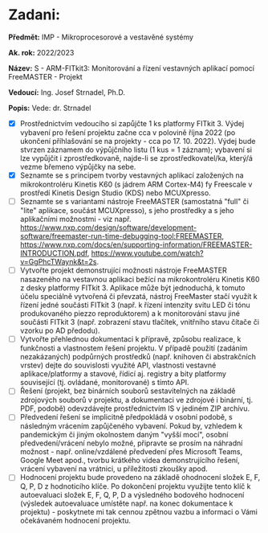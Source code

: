 # Zadani: 

**Předmět:**
IMP - Mikroprocesorové a vestavěné systémy

**Ak. rok:**
2022/2023

**Název:**
S - ARM-FITkit3: Monitorování a řízení vestavných aplikací pomocí FreeMASTER - Projekt

**Vedoucí:**
Ing. Josef Strnadel, Ph.D.

**Popis:**
Vede: dr. Strnadel

* [x] Prostřednictvím vedoucího si zapůjčte 1 ks platformy FITkit 3. Výdej vybavení pro řešení projektu začne cca v polovině října 2022 (po ukončení příhlašování se na projekty - cca po 17. 10. 2022). Výdej bude stvrzen záznamem do výpůjčního listu (1 kus = 1 záznam); vybavení si lze vypůjčit i zprostředkovaně, najde-li se zprostředkovatel/ka, který/á vezme břemeno výpůjčky na sebe.
* [x] Seznamte se s principem tvorby vestavných aplikací založených na mikrokontroléru Kinetis K60 (s jádrem ARM Cortex-M4) fy Freescale v prostředí Kinetis Design Studio (KDS) nebo MCUXpresso.
* [ ] Seznamte se s variantami nástroje FreeMASTER (samostatná "full" či "lite" aplikace, součást MCUXpresso), s jeho prostředky a s jeho aplikačními možnostmi - viz např. https://www.nxp.com/design/software/development-software/freemaster-run-time-debugging-tool:FREEMASTER, https://www.nxp.com/docs/en/supporting-information/FREEMASTER-INTRODUCTION.pdf, https://www.youtube.com/watch?v=GgPhcTWaynk&t=2s.
* [ ] Vytvořte projekt demonstrující možnosti nástroje FreeMASTER nasazeného na vestavnou aplikaci bežící na mikrokontroléru Kinetis K60 z desky platformy FITkit 3. Aplikace může být jednoduchá, k tomuto účelu speciálně vytvořená či převzatá, nástroj FreeMaster stačí využít k řízení jedné součásti FITkit 3 (např. k řízení intenzity svitu LED či tónu produkovaného piezzo reproduktorem) a k monitorování stavu jiné součásti FITkit 3 (např. zobrazení stavu tlačítek, vnitřního stavu čítače či vzorku po AD předodu).
* [ ] Vytvořte přehlednou dokumentaci k přípravě, způsobu realizace, k funkčnosti a vlastnostem řešení projektu. V případě použití (zadáním nezakázaných) podpůrných prostředků (např. knihoven či abstrakčních vrstev) dejte do souvislosti využité API, vlastnosti vestavné aplikace/platformy a stavové, řídicí aj. registry a bity platformy související (tj. ovládané, monitorované) s tímto API.
* [ ] Řešení (projekt, bez binárních souborů sestavitelných na základě zdrojových souborů v projektu, a dokumentaci ve zdrojové i binární, tj. PDF, podobě) odevzdávejte prostřednictvím IS v jediném ZIP archívu.
* [ ] Předvedení řešení se implicitně předpokládá v osobní podobě, s následným vrácením zapůjčeného vybavení. Pokud by, vzhledem k pandemickým či jiným okolnostem daným "vyšší mocí", osobní předvedení/vrácení nebylo možné, připravte se prosím na náhradní možnost - např. online/vzdálené předvedení přes Microsoft Teams, Google Meet apod., tvorbu krátkého videa demonstrujícího řešení, vrácení vybavení na vrátnici, u příležitosti zkoušky apod.
* [ ] Hodnocení projektu bude provedeno na základě ohodnocení složek E, F, Q, P, D z hodnoticího klíče. Po dokončení projektu využijte tento klíč k autoevaluaci složek E, F, Q, P, D a výsledného bodového hodnocení (výsledek autoevaluace umístěte např. na konec dokumentace k projektu) - poskytnete mi tak cennou zpětnou vazbu a informaci o Vámi očekávaném hodnocení projektu.